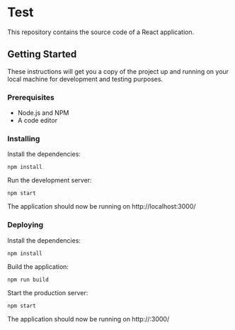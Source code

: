 # Test

This repository contains the source code of a React application.

## Getting Started

These instructions will get you a copy of the project up and running on your local machine for development and testing purposes.

### Prerequisites

* Node.js and NPM
* A code editor

### Installing

Install the dependencies:

```
npm install
```

Run the development server:

```
npm start
```

The application should now be running on http://localhost:3000/

### Deploying

Install the dependencies:

```
npm install
```

Build the application:

```
npm run build
```

Start the production server:

```
npm start
```

The application should now be running on http://<hostname>:3000/
